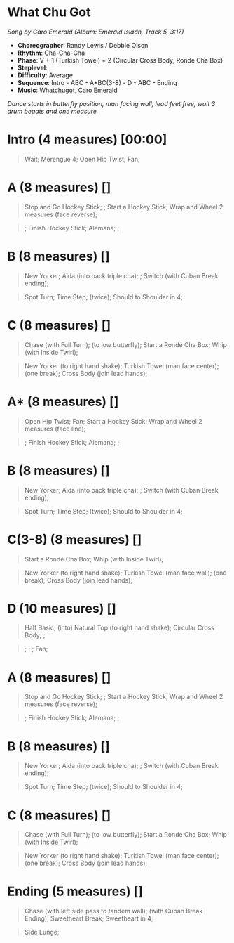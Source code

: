 # What Chu Got
*Song by Caro Emerald (Album: Emerald Isladn, Track 5, 3:17)*

* **Choreographer**: Randy Lewis / Debbie Olson
* **Rhythm**: Cha-Cha-Cha
* **Phase**: V + 1 (Turkish Towel) + 2 (Circular Cross Body, Rondé Cha Box)
* **Steplevel**:
* **Difficulty**: Average
* **Sequence**: Intro - ABC - A*BC(3-8) - D - ABC - Ending
* **Music**: Whatchugot, Caro Emerald

*Dance starts in butterfly position, man facing wall, lead feet free, wait 3 drum beaats and one measure*

# Intro (4 measures) [00:00]

> Wait; Merengue 4; Open Hip Twist; Fan;

# A (8 measures) []

> Stop and Go Hockey Stick; ; Start a Hockey Stick; Wrap and Wheel 2 measures (face reverse);

> ; Finish Hockey Stick; Alemana; ;

# B (8 measures) []

> New Yorker; Aida (into back triple cha); ; Switch (with Cuban Break ending);

> Spot Turn; Time Step; (twice); Should to Shoulder in 4;

# C (8 measures) []

> Chase (with Full Turn); (to low butterfly); Start a Rondé Cha Box; Whip (with Inside Twirl);

> New Yorker (to right hand shake); Turkish Towel (man face center); (one break); Cross Body (join lead hands);

# A* (8 measures) []

> Open Hip Twist; Fan; Start a Hockey Stick; Wrap and Wheel 2 measures (face line);

> ; Finish Hockey Stick; Alemana; ;

# B (8 measures) []

> New Yorker; Aida (into back triple cha); ; Switch (with Cuban Break ending);

> Spot Turn; Time Step; (twice); Should to Shoulder in 4;

# C(3-8) (8 measures) []

> Start a Rondé Cha Box; Whip (with Inside Twirl);

> New Yorker (to right hand shake); Turkish Towel (man face wall); (one break); Cross Body (join lead hands);

# D (10 measures) []

> Half Basic; (into) Natural Top (to right hand shake); Circular Cross Body; ;

> ; ; ; Fan;

# A (8 measures) []

> Stop and Go Hockey Stick; ; Start a Hockey Stick; Wrap and Wheel 2 measures (face reverse);

> ; Finish Hockey Stick; Alemana; ;

# B (8 measures) []

> New Yorker; Aida (into back triple cha); ; Switch (with Cuban Break ending);

> Spot Turn; Time Step; (twice); Should to Shoulder in 4;

# C (8 measures) []

> Chase (with Full Turn); (to low butterfly); Start a Rondé Cha Box; Whip (with Inside Twirl);

> New Yorker (to right hand shake); Turkish Towel (man face center); (one break); Cross Body (join lead hands);

# Ending (5 measures) []

> Chase (with left side pass to tandem wall); (with Cuban Break Ending); Sweetheart Break; Sweetheart in 4;

> Side Lunge;